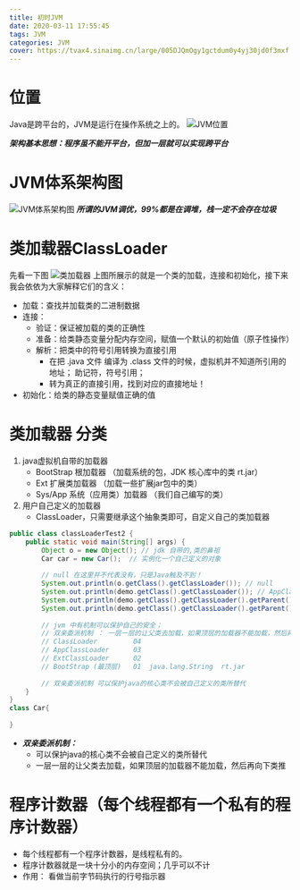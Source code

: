```yaml
---
title: 初时JVM
date: 2020-03-11 17:55:45
tags: JVM
categories: JVM
cover: https://tvax4.sinaimg.cn/large/005DJQmOgy1gctdum0y4yj30jd0f3mxf.jpg
---
```

# 位置
Java是跨平台的，JVM是运行在操作系统之上的。
![JVM位置](https://tva2.sinaimg.cn/large/005DJQmOgy1gcteke2gmij30o60h0gm4.jpg)

***架构基本思想：程序虽不能开平台，但加一层就可以实现跨平台***

# JVM体系架构图
![JVM体系架构图](https://tva3.sinaimg.cn/large/005DJQmOgy1gctdum0y4yj30jd0f3mxf.jpg)
***所谓的JVM调优，99%都是在调堆，栈一定不会存在垃圾***
# 类加载器ClassLoader
先看一下图
![类加载器](https://tva1.sinaimg.cn/large/005DJQmOgy1gctmytmy8uj30h20c874x.jpg)
上图所展示的就是一个类的加载，连接和初始化，接下来我会依依为大家解释它们的含义：
+ 加载：查找并加载类的二进制数据
+ 连接：
    + 验证：保证被加载的类的正确性
    + 准备：给类静态变量分配内存空间，赋值一个默认的初始值（原子性操作）
    + 解析：把类中的符号引用转换为直接引用
        + 在把 .java 文件 编译为 .class 文件的时候，虚拟机并不知道所引用的地址； 助记符，符号引用；
        + 转为真正的直接引用，找到对应的直接地址！
+ 初始化：给类的静态变量赋值正确的值
# 类加载器 分类
1. java虚拟机自带的加载器
   + BootStrap 根加载器 （加载系统的包，JDK 核心库中的类 rt.jar）
   + Ext 扩展类加载器 （加载一些扩展jar包中的类）
   + Sys/App 系统（应用类）加载器 （我们自己编写的类）
2. 用户自己定义的加载器
    + ClassLoader，只需要继承这个抽象类即可，自定义自己的类加载器
```java
public class classLoaderTest2 {
    public static void main(String[] args) {
        Object o = new Object(); // jdk 自带的,类的鼻祖
        Car car = new Car();  // 实例化一个自己定义的对象
 
        // null 在这里并不代表没有，只是Java触及不到！
        System.out.println(o.getClass().getClassLoader()); // null
        System.out.println(demo.getClass().getClassLoader()); // AppClassLoader
        System.out.println(demo.getClass().getClassLoader().getParent()); // ExtClassLoader
        System.out.println(demo.getClass().getClassLoader().getParent().getParent()); // null
        
        // jvm 中有机制可以保护自己的安全；
        // 双亲委派机制 ： 一层一层的让父类去加载，如果顶层的加载器不能加载，然后再向下类推
        // ClassLoader         04
        // AppClassLoader      03
        // ExtClassLoader      02
        // BootStrap (最顶层)   01  java.lang.String  rt.jar
 
        // 双亲委派机制 可以保护java的核心类不会被自己定义的类所替代
    }
}
class Car{
 
}
````
+ ***双亲委派机制：***
    + 可以保护java的核心类不会被自己定义的类所替代
    + 一层一层的让父类去加载，如果顶层的加载器不能加载，然后再向下类推

# 程序计数器（每个线程都有一个私有的程序计数器）
+ 每个线程都有一个程序计数器，是线程私有的。
+ 程序计数器就是一块十分小的内存空间；几乎可以不计
+ 作用： 看做当前字节码执行的行号指示器


